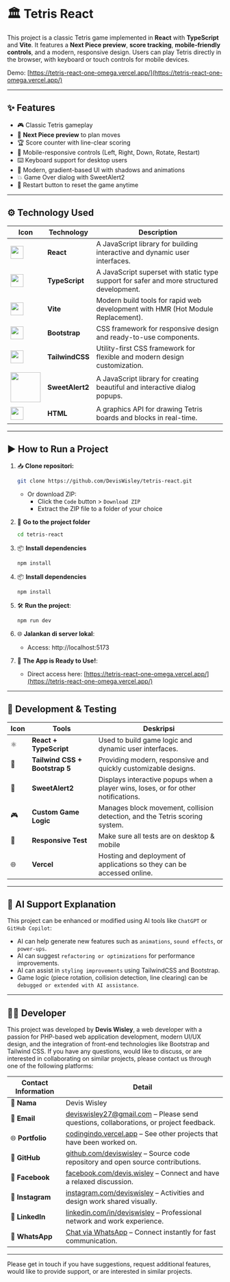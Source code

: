 # 🏛️ Tetris React

This project is a classic Tetris game implemented in **React** with **TypeScript** and **Vite**. It features a **Next Piece preview**, **score tracking**, **mobile-friendly controls**, and a modern, responsive design. Users can play Tetris directly in the browser, with keyboard or touch controls for mobile devices.

Demo: [https://tetris-react-one-omega.vercel.app/](https://tetris-react-one-omega.vercel.app/)

---

## ✨ Features

- 🎮 Classic Tetris gameplay
- 🔮 **Next Piece preview** to plan moves
- 🏆 Score counter with line-clear scoring
- 📱 Mobile-responsive controls (Left, Right, Down, Rotate, Restart)
- ⌨️ Keyboard support for desktop users
- 🌈 Modern, gradient-based UI with shadows and animations
- 💥 Game Over dialog with SweetAlert2
- 🔄 Restart button to reset the game anytime

---

## ⚙️ Technology Used

| Icon | Technology| Description |
|------|-----------|-----------|
| <img src="https://cdn.jsdelivr.net/gh/devicons/devicon/icons/react/react-original.svg" width="30"/> | **React** | A JavaScript library for building interactive and dynamic user interfaces. |
| <img src="https://cdn.jsdelivr.net/gh/devicons/devicon/icons/typescript/typescript-original.svg" width="30"/> | **TypeScript** | A JavaScript superset with static type support for safer and more structured development. |
| <img src="https://vitejs.dev/logo.svg" width="30"/> | **Vite** | Modern build tools for rapid web development with HMR (Hot Module Replacement).|
| <img src="https://cdn.jsdelivr.net/gh/devicons/devicon/icons/bootstrap/bootstrap-original.svg" width="30"/> | **Bootstrap** | CSS framework for responsive design and ready-to-use components.|
| <img src="https://www.vectorlogo.zone/logos/tailwindcss/tailwindcss-icon.svg" width="30"/> | **TailwindCSS** | Utility-first CSS framework for flexible and modern design customization.|
| <img src="https://sweetalert2.github.io/images/SweetAlert2.png" width="70"/> | **SweetAlert2** | A JavaScript library for creating beautiful and interactive dialog popups.
| <img src="https://cdn.jsdelivr.net/gh/devicons/devicon/icons/html5/html5-original.svg" width="30"/> | **HTML** | A graphics API for drawing Tetris boards and blocks in real-time.|

---

## ▶️ How to Run a Project

1. 📥 **Clone repositori:**
   ```bash
   git clone https://github.com/DevisWisley/tetris-react.git
   ```

   - Or download ZIP:
     - Click the `Code` button > `Download ZIP`
     - Extract the ZIP file to a folder of your choice

2. 📂 **Go to the project folder**
   ```bash
   cd tetris-react

3. 📦 **Install dependencies**
   ```bash
   npm install

4. 📦 **Install dependencies**
   ```bash
   npm install

4. 🛠 **Run the project**:
   ```bash
   npm run dev

4. 🌐 **Jalankan di server lokal**:
   - Access: http://localhost:5173

5. 🚀 **The App is Ready to Use!**:
   - Direct access here: [https://tetris-react-one-omega.vercel.app/](https://tetris-react-one-omega.vercel.app/)

---

## 🔧 Development & Testing

| Icon | Tools | Deskripsi |
|------|-------|-----------|
| ⚛️ | **React + TypeScript** | Used to build game logic and dynamic user interfaces. |
| 🎨 | **Tailwind CSS + Bootstrap 5** | Providing modern, responsive and quickly customizable designs. |
| 🍬 | **SweetAlert2** | Displays interactive popups when a player wins, loses, or for other notifications. |
| 🎮 | **Custom Game Logic** | Manages block movement, collision detection, and the Tetris scoring system. |
| 📱 | **Responsive Test** | Make sure all tests are on desktop & mobile |
| 🌐 | **Vercel** | Hosting and deployment of applications so they can be accessed online. |

---

## 🤖 AI Support Explanation
This project can be enhanced or modified using AI tools like `ChatGPT` or `GitHub Copilot`:
- AI can help generate new features such as `animations`, `sound effects`, or `power-ups`.
- AI can suggest `refactoring or optimizations` for performance improvements.
- AI can assist in `styling improvements` using TailwindCSS and Bootstrap.
- Game logic (piece rotation, collision detection, line clearing) can be `debugged or extended with AI assistance`.

---

## 🙋‍♂️ Developer

This project was developed by **Devis Wisley**, a web developer with a passion for PHP-based web application development, modern UI/UX design, and the integration of front-end technologies like Bootstrap and Tailwind CSS. If you have any questions, would like to discuss, or are interested in collaborating on similar projects, please contact us through one of the following platforms:

| Contact Information | Detail |
|------------------|--------|
| 📛 **Nama**         | Devis Wisley |
| 📧 **Email**        | [deviswisley27@gmail.com](mailto:deviswisley27@gmail.com) – Please send questions, collaborations, or project feedback. |
| 🌐 **Portfolio**    | [codingindo.vercel.app](https://codingindo.vercel.app/) – See other projects that have been worked on. |
| 🐙 **GitHub**       | [github.com/deviswisley](https://www.github.com/deviswisley) – Source code repository and open source contributions. |
| 📘 **Facebook**     | [facebook.com/devis.wisley](https://www.facebook.com/devis.wisley/) – Connect and have a relaxed discussion. |
| 📸 **Instagram**    | [instagram.com/deviswisley](https://www.instagram.com/deviswisley/) – Activities and design work shared visually. |
| 🔗 **LinkedIn**     | [linkedin.com/in/deviswisley](https://www.linkedin.com/in/deviswisley/) – Professional network and work experience. |
| 📱 **WhatsApp**     | [Chat via WhatsApp](https://api.whatsapp.com/send?phone=6282274107967) – Connect instantly for fast communication. |

---

Please get in touch if you have suggestions, request additional features, would like to provide support, or are interested in similar projects.

